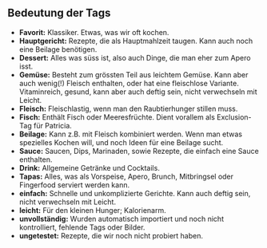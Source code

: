 ## Bedeutung der Tags

- **Favorit:** Klassiker. Etwas, was wir oft kochen.
- **Hauptgericht:** Rezepte, die als Hauptmahlzeit taugen. Kann auch noch eine Beilage benötigen.
- **Dessert:** Alles was süss ist, also auch Dinge, die man eher zum Apero isst.
- **Gemüse:** Besteht zum grössten Teil aus leichtem Gemüse. Kann aber auch wenig(!) Fleisch enthalten, oder hat eine fleischlose Variante.  
  Vitaminreich, gesund, kann aber auch deftig sein, nicht verwechseln mit Leicht.
- **Fleisch:** Fleischlastig, wenn man den Raubtierhunger stillen muss.
- **Fisch:** Enthält Fisch oder Meeresfrüchte. Dient vorallem als Exclusion-Tag für Patricia.
- **Beilage:** Kann z.B. mit Fleisch kombiniert werden. Wenn man etwas spezielles Kochen will, und noch Ideen für eine Beilage sucht.
- **Sauce:** Saucen, Dips, Marinaden, sowie Rezepte, die einfach eine Sauce enthalten.
- **Drink:** Allgemeine Getränke und Cocktails.
- **Tapas:** Alles, was als Vorspeise, Apero, Brunch, Mitbringsel oder Fingerfood serviert werden kann.
- **einfach:** Schnelle und unkomplizierte Gerichte. Kann auch deftig sein, nicht verwechseln mit Leicht.
- **leicht:** Für den kleinen Hunger; Kalorienarm. 
- **unvollständig:** Wurden automatisch importiert und noch nicht kontrolliert, fehlende Tags oder Bilder.
- **ungetestet:** Rezepte, die wir noch nicht probiert haben.
